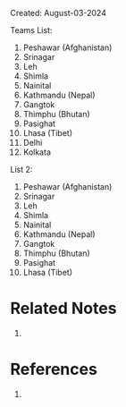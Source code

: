 Created: August-03-2024

Teams List:

1. Peshawar (Afghanistan)
2. Srinagar
3. Leh
4. Shimla
5. Nainital
6. Kathmandu (Nepal)
7. Gangtok
8. Thimphu (Bhutan)
9. Pasighat
10. Lhasa (Tibet)
11. Delhi
12. Kolkata

List 2:

1. Peshawar (Afghanistan)
2. Srinagar
3. Leh
4. Shimla
5. Nainital
6. Kathmandu (Nepal)
7. Gangtok
8. Thimphu (Bhutan)
9. Pasighat
10. Lhasa (Tibet)

# Related Notes

1. 
# References

1. 